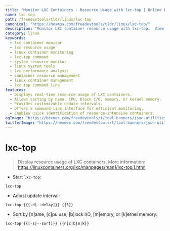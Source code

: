 ```yaml
---
title: "Monitor LXC Containers - Resource Usage with lxc-top | Online Free DevTools by Hexmos"
name: lxc-top
path: /freedevtools/tldr/linux/lxc-top
canonical: "https://hexmos.com/freedevtools/tldr/linux/lxc-top/"
description: "Monitor LXC container resource usage with lxc-top.  View CPU, memory, and I/O statistics for Linux containers. Free online tool, no registration required."
category: linux
keywords:
  - lxc container monitor
  - lxc resource usage
  - linux container monitoring
  - lxc-top command
  - system resource monitor
  - linux system tools
  - lxc performance analysis
  - container resource management
  - linux container management
  - lxc top command line
features:
  - Displays real-time resource usage of LXC containers.
  - Allows sorting by name, CPU, block I/O, memory, or kernel memory.
  - Provides customizable update intervals.
  - Offers a command-line interface for efficient monitoring.
  - Enables quick identification of resource-intensive containers.
ogImage: "https://hexmos.com/freedevtools/t/tool-banners/json-utilities-banner.png"
twitterImage: "https://hexmos.com/freedevtools/t/tool-banners/json-utilities-banner.png"
---
```


# lxc-top

> Display resource usage of LXC containers.
> More information: <https://linuxcontainers.org/lxc/manpages/man1/lxc-top.1.html>.

- Start `lxc-top`:

`lxc-top`

- Adjust update interval:

`lxc-top {{[-d|--delay]}} {{5}}`

- Sort by [n]ame, [c]pu use, [b]lock I/O, [m]emory, or [k]ernel memory:

`lxc-top {{[-s|--sort]}} {{n|c|b|m|k}}`
